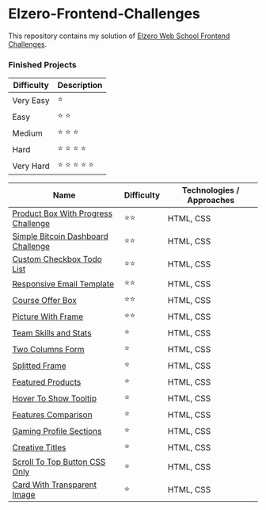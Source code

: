 # Elzero-Frontend-Challenges

This repository contains my solution of [Elzero Web School Frontend Challenges](https://elzero.org/category/challenges/front-end-challenges/).

### Finished Projects

| Difficulty | Description    |
| ---------- | -------------- |
| Very Easy  | ⭐             |
| Easy       | ⭐ ⭐          |
| Medium     | ⭐ ⭐ ⭐       |
| Hard       | ⭐ ⭐ ⭐ ⭐    |
| Very Hard  | ⭐ ⭐ ⭐ ⭐ ⭐ |

| Name                                                                                                                           | Difficulty | Technologies / Approaches |
| ------------------------------------------------------------------------------------------------------------------------------ | ---------- | ------------------------- |
| [Product Box With Progress Challenge](https://mouatezbenariba.github.io/Elzero-Frontend-Challenges/product-box-with-progress/) | ⭐⭐       | HTML, CSS                 |
| [Simple Bitcoin Dashboard Challenge](https://mouatezbenariba.github.io/Elzero-Frontend-Challenges/bitcoin-dashboard/)          | ⭐⭐       | HTML, CSS                 |
| [Custom Checkbox Todo List](https://mouatezbenariba.github.io/Elzero-Frontend-Challenges/custom-checkbox-todo-list/)           | ⭐⭐       | HTML, CSS                 |
| [Responsive Email Template](https://mouatezbenariba.github.io/Elzero-Frontend-Challenges/responsive-email-template/)           | ⭐⭐       | HTML, CSS                 |
| [Course Offer Box](https://mouatezbenariba.github.io/Elzero-Frontend-Challenges/course-offer-box/)                             | ⭐⭐       | HTML, CSS                 |
| [Picture With Frame](https://mouatezbenariba.github.io/Elzero-Frontend-Challenges/picture-with-frame/)                         | ⭐⭐       | HTML, CSS                 |
| [Team Skills and Stats](https://mouatezbenariba.github.io/Elzero-Frontend-Challenges/team-skills-and-stats/)                   | ⭐         | HTML, CSS                 |
| [Two Columns Form](https://mouatezbenariba.github.io/Elzero-Frontend-Challenges/two-columns-form/)                             | ⭐         | HTML, CSS                 |
| [Splitted Frame](https://mouatezbenariba.github.io/Elzero-Frontend-Challenges/splitted-frame/)                                 | ⭐         | HTML, CSS                 |
| [Featured Products](https://mouatezbenariba.github.io/Elzero-Frontend-Challenges/featured-products/)                           | ⭐         | HTML, CSS                 |
| [Hover To Show Tooltip](https://mouatezbenariba.github.io/Elzero-Frontend-Challenges/hover-to-show-tooltip/)                   | ⭐         | HTML, CSS                 |
| [Features Comparison](https://mouatezbenariba.github.io/Elzero-Frontend-Challenges/features-comparison/)                       | ⭐         | HTML, CSS                 |
| [Gaming Profile Sections](https://mouatezbenariba.github.io/Elzero-Frontend-Challenges/gaming-profile-sections/)               | ⭐         | HTML, CSS                 |
| [Creative Titles](https://mouatezbenariba.github.io/Elzero-Frontend-Challenges/creative-titles/)                               | ⭐         | HTML, CSS                 |
| [Scroll To Top Button CSS Only](https://mouatezbenariba.github.io/Elzero-Frontend-Challenges/scroll-to-top-button/)            | ⭐         | HTML, CSS                 |
| [Card With Transparent Image](https://mouatezbenariba.github.io/Elzero-Frontend-Challenges/card-with-transparent-image/)       | ⭐         | HTML, CSS                 |
